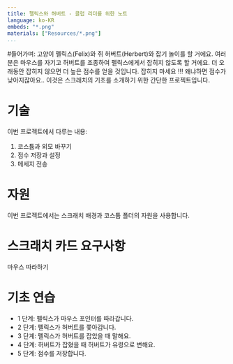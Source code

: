 ```yaml
---
title: 펠릭스와 허버트 - 클럽 리더를 위한 노트
language: ko-KR
embeds: "*.png"
materials: ["Resources/*.png"]
...
```


#들어가며:
고양이 펠릭스(Felix)와 쥐 허버트(Herbert)와 잡기 놀이를 할 거에요.
여러분은 마우스를 자기고 허버트를 조종하여 펠릭스에게서 잡히지 않도록 할 거에요.
더 오래동안 잡히지 않으면 더 높은 점수를 얻을 것입니다. 잡히지 마세요 !!! 왜냐하면 점수가 낮아지잖아요.. 
이것은 스크래치의 기초를 소개하기 위한 간단한 프로젝트입니다.

# 기술
이번 프로젝트에서 다루는 내용:

1. 코스튬과 외모 바꾸기
2. 점수 저장과 설정
3. 메세지 전송

# 자원

이번 프로젝트에서는 스크래치 배경과 코스튬 폴더의 자원을 사용합니다.

# 스크래치 카드 요구사항
마우스 따라하기

# 기초 연습

* 1 단계: 펠릭스가 마우스 포인터를 따라갑니다.
* 2 단계: 펠릭스가 허버트를 쫓아갑니다.
* 3 단계: 펠릭스가 허버트를 잡았을 때 말해요.
* 4 단계: 허버트가 잡혔을 때 허버트가 유령으로 변해요.
* 5 단계: 점수를 저장합니다.

